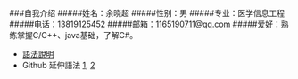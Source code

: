 ###自我介绍
#####姓名：余晓超
#####性别：男
#####专业：医学信息工程
#####电话：13819125452
#####邮箱：1165190711@qq.com
#####爱好：熟练掌握C/C++、java基础，了解C#。
* [語法說明](http://markdown.tw/)
* Github 延伸語法 
	[1](https://help.github.com/articles/github-flavored-markdown/),
	[2](https://guides.github.com/features/mastering-markdown/)
